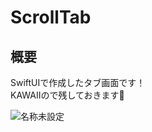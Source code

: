 # ScrollTab
## 概要
SwiftUIで作成したタブ画面です！  
KAWAIIので残しておきます🌼

![名称未設定](https://github.com/tibita11/ScrollTab/assets/108079580/9075b632-515b-4bb2-b8e2-399d986c9c83)
